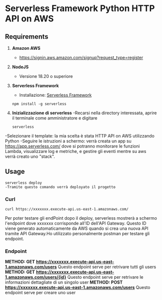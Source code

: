 # Serverless Framework Python HTTP API on AWS

## Requirements
1. **Amazon AWS**
   - https://signin.aws.amazon.com/signup?request_type=register

2. **NodeJS**
   - Versione 18.20 o superiore

3. **Serverless Framework**
   - Installazione: [Serverless Framework](https://www.serverless.com/)
   
   ```
   npm install -g serverless

3. **Inizializzazione di serverless**
  -Recarsi nella directory interessata, aprire il terminale come amministratore e digitare
   ```
   serverless
  -Selezionare il template: la mia scelta è stata HTTP API on AWS utilizzando Python
  -Seguire le istruzioni a schermo: verrà creata un app su https://app.serverless.com/ dove si potranno monitorare le funzioni Lambda, visualizzare log e metriche, e gestire gli eventi mentre su aws verrà creato uno "stack".

## Usage
  ```
  serverless deploy
  -Tramite questo comando verrà deployato il progetto

```
### Curl
```
curl https://xxxxxxx.execute-api.us-east-1.amazonaws.com/
```
Per poter testare gli endPoint dopo il deploy, serverless mostrerà a schermo l'endpoint dove xxxxxxx corrisponde all'ID dell'API Gateway. Questo ID viene generato automaticamente da AWS quando si crea una nuova API tramite API Gateway.Ho utilizzato personalmente postman per testare gli endpoint.

### Endpoint
**METHOD: GET**
**https://xxxxxxx.execute-api.us-east-1.amazonaws.com/users**
Questo endpoint serve per retrivare tutti gli users
**METHOD: GET**
**https://xxxxxxx.execute-api.us-east-1.amazonaws.com/users/{id}**
Questo endpoint serve per retrivare le informazioni dettagliate di un singolo user
**METHOD: POST**
**https://xxxxxxx.execute-api.us-east-1.amazonaws.com/users**
Questo endpoint serve per creare uno user